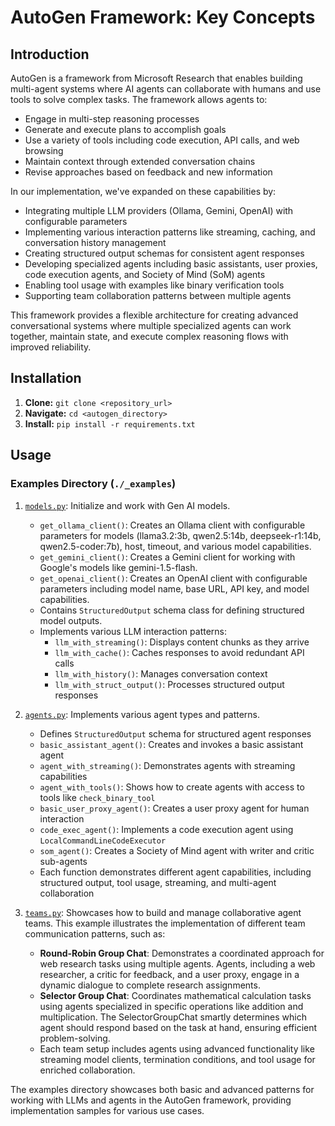 # AutoGen Framework: Key Concepts

## Introduction

AutoGen is a framework from Microsoft Research that enables building multi-agent systems where AI agents can collaborate with humans and use tools to solve complex tasks. The framework allows agents to:

- Engage in multi-step reasoning processes
- Generate and execute plans to accomplish goals
- Use a variety of tools including code execution, API calls, and web browsing
- Maintain context through extended conversation chains
- Revise approaches based on feedback and new information

In our implementation, we've expanded on these capabilities by:

- Integrating multiple LLM providers (Ollama, Gemini, OpenAI) with configurable parameters
- Implementing various interaction patterns like streaming, caching, and conversation history management
- Creating structured output schemas for consistent agent responses
- Developing specialized agents including basic assistants, user proxies, code execution agents, and Society of Mind (SoM) agents
- Enabling tool usage with examples like binary verification tools
- Supporting team collaboration patterns between multiple agents

This framework provides a flexible architecture for creating advanced conversational systems where multiple specialized agents can work together, maintain state, and execute complex reasoning flows with improved reliability.

## Installation

1.  **Clone:** `git clone <repository_url>`
2.  **Navigate:** `cd <autogen_directory>`
3.  **Install:** `pip install -r requirements.txt`


## Usage

### Examples Directory (`./_examples`)

1. [`models.py`](./_examples/models.py): Initialize and work with Gen AI models.
   * `get_ollama_client()`: Creates an Ollama client with configurable parameters for models (llama3.2:3b, qwen2.5:14b, deepseek-r1:14b, qwen2.5-coder:7b), host, timeout, and various model capabilities.
   * `get_gemini_client()`: Creates a Gemini client for working with Google's models like gemini-1.5-flash.
   * `get_openai_client()`: Creates an OpenAI client with configurable parameters including model name, base URL, API key, and model capabilities.
   * Contains `StructuredOutput` schema class for defining structured model outputs.
   * Implements various LLM interaction patterns:
     - `llm_with_streaming()`: Displays content chunks as they arrive
     - `llm_with_cache()`: Caches responses to avoid redundant API calls
     - `llm_with_history()`: Manages conversation context
     - `llm_with_struct_output()`: Processes structured output responses

2. [`agents.py`](./_examples/agents.py): Implements various agent types and patterns.
   * Defines `StructuredOutput` schema for structured agent responses
   * `basic_assistant_agent()`: Creates and invokes a basic assistant agent
   * `agent_with_streaming()`: Demonstrates agents with streaming capabilities
   * `agent_with_tools()`: Shows how to create agents with access to tools like `check_binary_tool`
   * `basic_user_proxy_agent()`: Creates a user proxy agent for human interaction
   * `code_exec_agent()`: Implements a code execution agent using `LocalCommandLineCodeExecutor`
   * `som_agent()`: Creates a Society of Mind agent with writer and critic sub-agents
   * Each function demonstrates different agent capabilities, including structured output, tool usage, streaming, and multi-agent collaboration

3. [`teams.py`](./_examples/teams.py): Showcases how to build and manage collaborative agent teams. This example illustrates the implementation of different team communication patterns, such as:
   - **Round-Robin Group Chat**: Demonstrates a coordinated approach for web research tasks using multiple agents. Agents, including a web researcher, a critic for feedback, and a user proxy, engage in a dynamic dialogue to complete research assignments.
   - **Selector Group Chat**: Coordinates mathematical calculation tasks using agents specialized in specific operations like addition and multiplication. The SelectorGroupChat smartly determines which agent should respond based on the task at hand, ensuring efficient problem-solving.
   - Each team setup includes agents using advanced functionality like streaming model clients, termination conditions, and tool usage for enriched collaboration.

The examples directory showcases both basic and advanced patterns for working with LLMs and agents in the AutoGen framework, providing implementation samples for various use cases.

